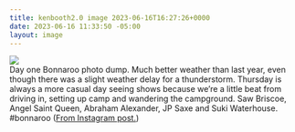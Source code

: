 ```yaml
---
title: kenbooth2.0 image 2023-06-16T16:27:26+0000
date: 2023-06-16 11:33:50 -05:00
layout: image
---
```


<img src="https://dl.dropboxusercontent.com/s/taysvho7laqb7m3/354052542_1235049897376493_8287376375752595987_n?dl=0"><br>
Day one Bonnaroo photo dump. Much better weather than last year, even though there was a slight weather delay for a thunderstorm. Thursday is always a more casual day seeing shows because we’re a little beat from driving in, setting up camp and wandering the campground. Saw Briscoe, Angel Saint Queen, Abraham Alexander, JP Saxe and Suki Waterhouse. #bonnaroo (<a href="https://www.instagram.com/p/CtjtS8NLYfL/">From Instagram post.</a>)